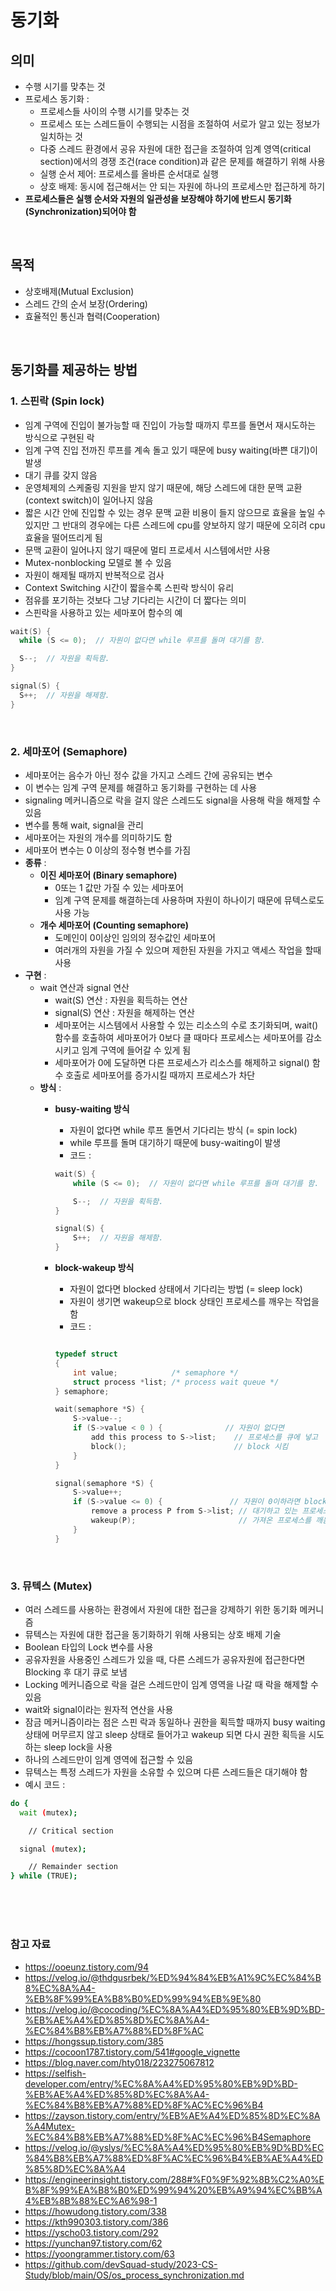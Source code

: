 # 동기화

## 의미 

- 수행 시기를 맞추는 것
- 프로세스 동기화 : 
    - 프로세스들 사이의 수행 시기를 맞추는 것
    - 프로세스 또는 스레드들이 수행되는 시점을 조절하여 서로가 알고 있는 정보가 일치하는 것
    - 다중 스레드 환경에서 공유 자원에 대한 접근을 조절하여 임계 영역(critical section)에서의 경쟁 조건(race condition)과 같은 문제를 해결하기 위해 사용
    - 실행 순서 제어: 프로세스를 올바른 순서대로 실행
    - 상호 배제: 동시에 접근해서는 안 되는 자원에 하나의 프로세스만 접근하게 하기
- **프로세스들은 실행 순서와 자원의 일관성을 보장해야 하기에 반드시 동기화(Synchronization)되어야 함**

<br/>

## 목적

- 상호배제(Mutual Exclusion)
- 스레드 간의 순서 보장(Ordering)
- 효율적인 통신과 협력(Cooperation)

<br/>

## 동기화를 제공하는 방법

### 1. 스핀락 (Spin lock)

- 임계 구역에 진입이 불가능할 때 진입이 가능할 때까지 루프를 돌면서 재시도하는 방식으로 구현된 락
- 임계 구역 진입 전까진 루프를 계속 돌고 있기 때문에 busy waiting(바쁜 대기)이 발생
-  대기 큐를 갖지 않음
-  운영체제의 스케줄링 지원을 받지 않기 때문에, 해당 스레드에 대한 문맥 교환(context switch)이 일어나지 않음
- 짧은 시간 안에 진입할 수 있는 경우 문맥 교환 비용이 들지 않으므로 효율을 높일 수 있지만 그 반대의 경우에는 다른 스레드에 cpu를 양보하지 않기 때문에 오히려 cpu 효율을 떨어뜨리게 됨
- 문맥 교환이 일어나지 않기 때문에 멀티 프로세서 시스템에서만 사용
- Mutex-nonblocking 모델로 볼 수 있음
- 자원이 해제될 때까지 반복적으로 검사
- Context Switching 시간이 짧을수록 스핀락 방식이 유리
- 점유를 포기하는 것보다 그냥 기다리는 시간이 더 짧다는 의미
- 스핀락을 사용하고 있는 세마포어 함수의 예
```C
wait(S) {
  while (S <= 0);  // 자원이 없다면 while 루프를 돌며 대기를 함.

  S--;  // 자원을 획득함.
}

signal(S) {
  S++;  // 자원을 해제함.
}
```

<br/>

### 2. 세마포어 (Semaphore)

- 세마포어는 음수가 아닌 정수 값을 가지고 스레드 간에 공유되는 변수
- 이 변수는 임계 구역 문제를 해결하고 동기화를 구현하는 데 사용
- signaling 메커니즘으로 락을 걸지 않은 스레드도 signal을 사용해 락을 해제할 수 있음
-  변수를 통해 wait, signal을 관리
- 세마포어는 자원의 개수를 의미하기도 함
- 세마포어 변수는 0 이상의 정수형 변수를 가짐
- **종류** : 
    - **이진 세마포어 (Binary semaphore)**
        - 0또는 1 값만 가질 수 있는 세마포어
        - 임계 구역 문제를 해결하는데 사용하며 자원이 하나이기 때문에 뮤텍스로도 사용 가능
    - **개수 세마포어 (Counting semaphore)**
        - 도메인이 0이상인 임의의 정수값인 세마포어
        - 여러개의 자원을 가질 수 있으며 제한된 자원을 가지고 액세스 작업을 할때 사용
- **구현** : 
    - wait 연산과 signal 연산
        - wait(S) 연산 : 자원을 획득하는 연산
        - signal(S) 연산 : 자원을 해제하는 연산
        - 세마포어는 시스템에서 사용할 수 있는 리소스의 수로 초기화되며, wait() 함수를 호출하여 세마포어가 0보다 클 때마다 프로세스는 세마포어를 감소시키고 임계 구역에 들어갈 수 있게 됨
        - 세마포어가 0에 도달하면 다른 프로세스가 리소스를 해제하고 signal() 함수 호출로 세마포어를 증가시킬 때까지 프로세스가 차단
    - **방식** : 
        - **busy-waiting 방식**
            - 자원이 없다면 while 루프 돌면서 기다리는 방식 (= spin lock)
            - while 루프를 돌며 대기하기 때문에 busy-waiting이 발생
            - 코드 : 

            ```C
            wait(S) {
                while (S <= 0);  // 자원이 없다면 while 루프를 돌며 대기를 함.

                S--;  // 자원을 획득함.
            }

            signal(S) {
                S++;  // 자원을 해제함.
            }
            ```
        
        - **block-wakeup 방식**
            - 자원이 없다면 blocked 상태에서 기다리는 방법 (= sleep lock)
            - 자원이 생기면 wakeup으로 block 상태인 프로세스를 깨우는 작업을 함
            - 코드 : 

            ```C
            
            typedef struct
            {
                int value;            /* semaphore */
                struct process *list; /* process wait queue */
            } semaphore;

            wait(semaphore *S) {
                S->value--;
                if (S->value < 0 ) {              // 자원이 없다면
                    add this process to S->list;    // 프로세스를 큐에 넣고
                    block();                        // block 시킴
                }
            }

            signal(semaphore *S) {
                S->value++;
                if (S->value <= 0) {               // 자원이 0이하라면 block중인 프로세스가 있다는 의미임.
                    remove a process P from S->list; // 대기하고 있는 프로세스를 가져옴.
                    wakeup(P);                       // 가져온 프로세스를 깨움.
                }
            }

            ```

<br/>

### 3. 뮤텍스 (Mutex)

- 여러 스레드를 사용하는 환경에서 자원에 대한 접근을 강제하기 위한 동기화 메커니즘
- 뮤텍스는 자원에 대한 접근을 동기화하기 위해 사용되는 상호 배제 기술
- Boolean 타입의 Lock 변수를 사용
- 공유자원을 사용중인 스레드가 있을 때, 다른 스레드가 공유자원에 접근한다면 Blocking 후 대기 큐로 보냄
- Locking 메커니즘으로 락을 걸은 스레드만이 임계 영역을 나갈 때 락을 해제할 수 있음
- wait와 signal이라는 원자적 연산을 사용
- 잠금 메커니즘이라는 점은 스핀 락과 동일하나 권한을 획득할 때까지 busy waiting 상태에 머무르지 않고 sleep 상태로 들어가고 wakeup 되면 다시 권한 획득을 시도하는 sleep lock을 사용
- 하나의 스레드만이 임계 영역에 접근할 수 있음
- 뮤텍스는 특정 스레드가 자원을 소유할 수 있으며 다른 스레드들은 대기해야 함
- 예시 코드 : 
```bash
do {
  wait (mutex);

    // Critical section

  signal (mutex);

    // Remainder section
} while (TRUE);
```

<br/>
<br/>
<br/>

### 참고 자료

- https://ooeunz.tistory.com/94
- https://velog.io/@thdgusrbek/%ED%94%84%EB%A1%9C%EC%84%B8%EC%8A%A4-%EB%8F%99%EA%B8%B0%ED%99%94%EB%9E%80
- https://velog.io/@cocoding/%EC%8A%A4%ED%95%80%EB%9D%BD-%EB%AE%A4%ED%85%8D%EC%8A%A4-%EC%84%B8%EB%A7%88%ED%8F%AC
- https://hongssup.tistory.com/385
- https://cocoon1787.tistory.com/541#google_vignette
- https://blog.naver.com/hty018/223275067812
- https://selfish-developer.com/entry/%EC%8A%A4%ED%95%80%EB%9D%BD-%EB%AE%A4%ED%85%8D%EC%8A%A4-%EC%84%B8%EB%A7%88%ED%8F%AC%EC%96%B4
- https://zayson.tistory.com/entry/%EB%AE%A4%ED%85%8D%EC%8A%A4Mutex-%EC%84%B8%EB%A7%88%ED%8F%AC%EC%96%B4Semaphore
- https://velog.io/@yslys/%EC%8A%A4%ED%95%80%EB%9D%BD%EC%84%B8%EB%A7%88%ED%8F%AC%EC%96%B4%EB%AE%A4%ED%85%8D%EC%8A%A4
- https://engineerinsight.tistory.com/288#%F0%9F%92%8B%C2%A0%EB%8F%99%EA%B8%B0%ED%99%94%20%EB%A9%94%EC%BB%A4%EB%8B%88%EC%A6%98-1
- https://howudong.tistory.com/338
- https://kth990303.tistory.com/386
- https://yscho03.tistory.com/292
- https://yunchan97.tistory.com/62
- https://yoongrammer.tistory.com/63
- https://github.com/devSquad-study/2023-CS-Study/blob/main/OS/os_process_synchronization.md